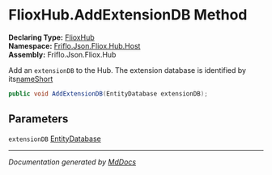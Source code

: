 ﻿<!--  
  <auto-generated>   
    The contents of this file were generated by a tool.  
    Changes to this file may be list if the file is regenerated  
  </auto-generated>   
-->

# FlioxHub.AddExtensionDB Method

**Declaring Type:** [FlioxHub](../index.md)  
**Namespace:** [Friflo.Json.Fliox.Hub.Host](../../index.md)  
**Assembly:** Friflo.Json.Fliox.Hub

Add an `extensionDB` to the Hub. The extension database is identified by its[nameShort](../../EntityDatabase/fields/nameShort.md)

```csharp
public void AddExtensionDB(EntityDatabase extensionDB);
```

## Parameters

`extensionDB`  [EntityDatabase](../../EntityDatabase/index.md)

___

*Documentation generated by [MdDocs](https://github.com/ap0llo/mddocs)*
